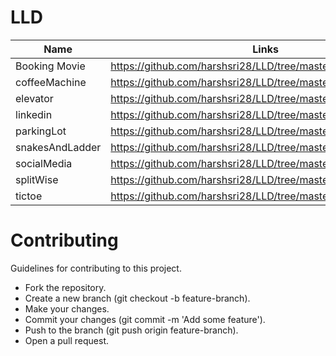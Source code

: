 # LLD

| Name            | Links                                                         |
| --------------- | ------------------------------------------------------------- |
| Booking Movie   | https://github.com/harshsri28/LLD/tree/master/bookingMovie    |
| coffeeMachine   | https://github.com/harshsri28/LLD/tree/master/coffeeMachine   |
| elevator        | https://github.com/harshsri28/LLD/tree/master/elevator        |
| linkedin        | https://github.com/harshsri28/LLD/tree/master/linkedin        |
| parkingLot      | https://github.com/harshsri28/LLD/tree/master/parkingLot      |
| snakesAndLadder | https://github.com/harshsri28/LLD/tree/master/snakesAndLadder |
| socialMedia     | https://github.com/harshsri28/LLD/tree/master/socialMedia     |
| splitWise       | https://github.com/harshsri28/LLD/tree/master/splitwise       |
| tictoe          | https://github.com/harshsri28/LLD/tree/master/tictoe          |

# Contributing

Guidelines for contributing to this project.

- Fork the repository.
- Create a new branch (git checkout -b feature-branch).
- Make your changes.
- Commit your changes (git commit -m 'Add some feature').
- Push to the branch (git push origin feature-branch).
- Open a pull request.
